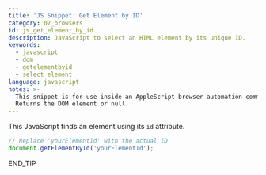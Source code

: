 ```yaml
---
title: 'JS Snippet: Get Element by ID'
category: 07_browsers
id: js_get_element_by_id
description: JavaScript to select an HTML element by its unique ID.
keywords:
  - javascript
  - dom
  - getelementbyid
  - select element
language: javascript
notes: >-
  This snippet is for use inside an AppleScript browser automation command.
  Returns the DOM element or null.
---
```


This JavaScript finds an element using its `id` attribute.

```javascript
// Replace 'yourElementId' with the actual ID
document.getElementById('yourElementId');
```
END_TIP 
